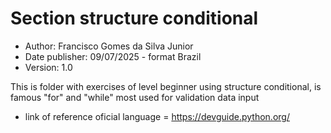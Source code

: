 # Section structure conditional

- Author: Francisco Gomes da Silva Junior
- Date publisher: 09/07/2025 - format Brazil
- Version: 1.0

This is folder with exercises of level beginner using structure conditional, is famous "for" and "while" most used for validation data input

- link of reference oficial language = https://devguide.python.org/



